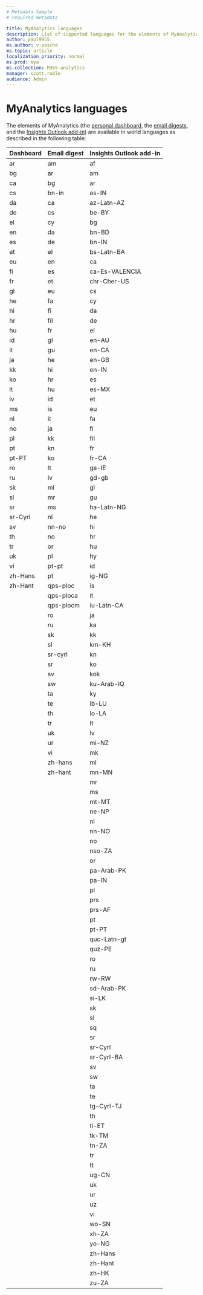 ```yaml
---
# Metadata Sample
# required metadata

title: MyAnalytics languages
description: List of supported languages for the elements of MyAnalytics
author: paul9955
ms.author: v-pascha
ms.topic: article
localization_priority: normal 
ms.prod: mya
ms.collection: M365-analytics
manager: scott.ruble
audience: Admin
---
```


# MyAnalytics languages

The elements of MyAnalytics (the [personal dashboard](../use/dashboard-2.md), the [email digests](../use/email-digest-2.md), and the [Insights Outlook add-in](../use/add-in.md)) are available in world languages as described in the following table: 


  |  Dashboard	 |  Email digest  |  Insights Outlook add-in  |  
  |  ----	  |  ----	  |  ----	  |  
  |  	ar	  |  	am	  |  	af	  |  
  |  	bg	  |  	ar	  |  	am	  |  
  |  	ca	  |  	bg	  |  	ar	  |  
  |  	cs	  |  	bn-in	  |  	as-IN	  |  
  |  	da	  |  	ca	  |  	az-Latn-AZ	  |  
  |  	de	  |  	cs	  |  	be-BY	  |  
  |  	el	  |  	cy	  |  	bg	  |  
  |  	en	  |  	da	  |  	bn-BD	  |  
  |  	es	  |  	de	  |  	bn-IN	  |  
  |  	et	  |  	el	  |  	bs-Latn-BA	  |  
  |  	eu	  |  	en	  |  	ca	  |  
  |  	fi	  |  	es	  |  	ca-Es-VALENCIA	  |  
  |  	fr	  |  	et	  |  	chr-Cher-US	  |  
  |  	gl	  |  	eu	  |  	cs	  |  
  |  	he	  |  	fa	  |  	cy	  |  
  |  	hi	  |  	fi	  |  	da	  |  
  |  	hr	  |  	fil	  |  	de	  |  
  |  	hu	  |  	fr	  |  	el	  |  
  |  	id	  |  	gl	  |  	en-AU	  |  
  |  	it	  |  	gu	  |  	en-CA	  |  
  |  	ja	  |  	he	  |  	en-GB	  |  
  |  	kk	  |  	hi	  |  	en-IN	  |  
  |  	ko	  |  	hr	  |  	es	  |  
  |  	lt	  |  	hu	  |  	es-MX	  |  
  |  	lv	  |  	id	  |  	et	  |  
  |  	ms	  |  	is	  |  	eu	  |  
  |  	nl	  |  	it	  |  	fa	  |  
  |  	no	  |  	ja	  |  	fi	  |  
  |  	pl	  |  	kk	  |  	fil	  |  
  |  	pt	  |  	kn	  |  	fr	  |  
  |  	pt-PT	  |  	ko	  |  	fr-CA	  |  
  |  	ro	  |  	lt	  |  	ga-IE	  |  
  |  	ru	  |  	lv	  |  	gd-gb	  |  
  |  	sk	  |  	ml	  |  	gl	  |  
  |  	sl	  |  	mr	  |  	gu	  |  
  |  	sr	  |  	ms	  |  	ha-Latn-NG	  |  
  |  	sr-Cyrl	  |  	nl	  |  	he	  |  
  |  	sv	  |  	nn-no	  |  	hi	  |  
  |  	th	  |  	no	  |  	hr	  |  
  |  	tr	  |  	or	  |  	hu	  |  
  |  	uk	  |  	pl	  |  	hy	  |  
  |  	vi	  |  	pt-pt	  |  	id	  |  
  |  	zh-Hans	  |  	pt	  |  	ig-NG	  |  
  |  	zh-Hant	  |  	qps-ploc	  |  	is	  |  
  |  		  |  	qps-ploca	  |  	it	  |  
  |  		  |  	qps-plocm	  |  	iu-Latn-CA	  |  
  |  		  |  	ro	  |  	ja	  |  
  |  		  |  	ru	  |  	ka	  |  
  |  		  |  	sk	  |  	kk	  |  
  |  		  |  	sl	  |  	km-KH	  |  
  |  		  |  	sr-cyrl	  |  	kn	  |  
  |  		  |  	sr	  |  	ko	  |  
  |  		  |  	sv	  |  	kok	  |  
  |  		  |  	sw	  |  	ku-Arab-IQ	  |  
  |  		  |  	ta	  |  	ky	  |  
  |  		  |  	te	  |  	lb-LU	  |  
  |  		  |  	th	  |  	lo-LA	  |  
  |  		  |  	tr	  |  	lt	  |  
  |  		  |  	uk	  |  	lv	  |  
  |  		  |  	ur	  |  	mi-NZ	  |  
  |  		  |  	vi	  |  	mk	  |  
  |  		  |  	zh-hans	  |  	ml	  |  
  |  		  |  	zh-hant	  |  	mn-MN	  |  
  |  		  |  		  |  	mr	  |  
  |  		  |  		  |  	ms	  |  
  |  		  |  		  |  	mt-MT	  |  
  |  		  |  		  |  	ne-NP	  |  
  |  		  |  		  |  	nl	  |  
  |  		  |  		  |  	nn-NO	  |  
  |  		  |  		  |  	no	  |  
  |  		  |  		  |  	nso-ZA	  |  
  |  		  |  		  |  	or	  |  
  |  		  |  		  |  	pa-Arab-PK	  |  
  |  		  |  		  |  	pa-IN	  |  
  |  		  |  		  |  	pl	  |  
  |  		  |  		  |  	prs	  |  
  |  		  |  		  |  	prs-AF	  |  
  |  		  |  		  |  	pt	  |  
  |  		  |  		  |  	pt-PT	  |  
  |  		  |  		  |  	quc-Latn-gt	  |  
  |  		  |  		  |  	quz-PE	  |  
  |  		  |  		  |  	ro	  |  
  |  		  |  		  |  	ru	  |  
  |  		  |  		  |  	rw-RW	  |  
  |  		  |  		  |  	sd-Arab-PK	  |  
  |  		  |  		  |  	si-LK	  |  
  |  		  |  		  |  	sk	  |  
  |  		  |  		  |  	sl	  |  
  |  		  |  		  |  	sq	  |  
  |  		  |  		  |  	sr	  |  
  |  		  |  		  |  	sr-Cyrl	  |  
  |  		  |  		  |  	sr-Cyrl-BA	  |  
  |  		  |  		  |  	sv	  |  
  |  		  |  		  |  	sw	  |  
  |  		  |  		  |  	ta	  |  
  |  		  |  		  |  	te	  |  
  |  		  |  		  |  	tg-Cyrl-TJ	  |  
  |  		  |  		  |  	th	  |  
  |  		  |  		  |  	ti-ET	  |  
  |  		  |  		  |  	tk-TM	  |  
  |  		  |  		  |  	tn-ZA	  |  
  |  		  |  		  |  	tr	  |  
  |  		  |  		  |  	tt	  |  
  |  		  |  		  |  	ug-CN	  |  
  |  		  |  		  |  	uk	  |  
  |  		  |  		  |  	ur	  |  
  |  		  |  		  |  	uz	  |  
  |  		  |  		  |  	vi	  |  
  |  		  |  		  |  	wo-SN	  |  
  |  		  |  		  |  	xh-ZA	  |  
  |  		  |  		  |  	yo-NG	  |  
  |  		  |  		  |  	zh-Hans	  |  
  |  		  |  		  |  	zh-Hant	  |  
  |  		  |  		  |  	zh-HK	  |  
  |  		  |  		  |  	zu-ZA	  |  

